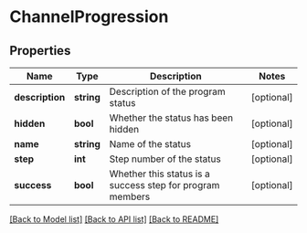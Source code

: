 # ChannelProgression

## Properties
Name | Type | Description | Notes
------------ | ------------- | ------------- | -------------
**description** | **string** | Description of the program status | [optional] 
**hidden** | **bool** | Whether the status has been hidden | [optional] 
**name** | **string** | Name of the status | [optional] 
**step** | **int** | Step number of the status | [optional] 
**success** | **bool** | Whether this status is a success step for program members | [optional] 

[[Back to Model list]](../README.md#documentation-for-models) [[Back to API list]](../README.md#documentation-for-api-endpoints) [[Back to README]](../README.md)


